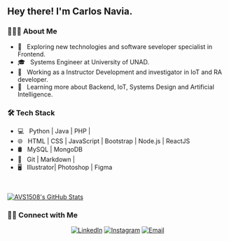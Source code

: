 <h2> Hey there! I'm Carlos Navia.</h2>

<h3> 👨🏻‍💻 About Me </h3>

- 🤔 &nbsp; Exploring new technologies and  software seveloper specialist in Frontend.
- 🎓 &nbsp; Systems Engineer at University of UNAD.
- 💼 &nbsp; Working as a Instructor Development and investigator in IoT and RA developer.
- 🌱 &nbsp; Learning more about Backend, IoT, Systems Design and Artificial Intelligence.

<h3>🛠 Tech Stack</h3>

- 💻 &nbsp; Python | Java | PHP |
- 🌐 &nbsp; HTML | CSS | JavaScript | Bootstrap | Node.js | ReactJS
- 🛢 &nbsp; MySQL | MongoDB
- 🔧 &nbsp; Git | Markdown |
- 🖥 &nbsp; Illustrator| Photoshop | Figma

<br/>

[![AVS1508's GitHub Stats](https://github-readme-stats.vercel.app/api?username=cenavia&show_icons=true)](https://github.com/cenavia)

<h3> 🤝🏻 Connect with Me </h3>

<p align="center">
<a href="https://www.linkedin.com/in/cenavia/"><img alt="LinkedIn" src="https://img.shields.io/badge/LinkedIn-Aditya%20Vikram%20Singh-blue?style=flat-square&logo=linkedin"></a>
<a href="https://www.instagram.com/navitorc/"><img alt="Instagram" src="https://img.shields.io/badge/Instagram-adityavs__-blue?style=flat-square&logo=instagram"></a>
<a href="mailto:cenaviat@gmail.com"><img alt="Email" src="https://img.shields.io/badge/Email-avsingh@umass.edu-blue?style=flat-square&logo=gmail"></a>
</p>
